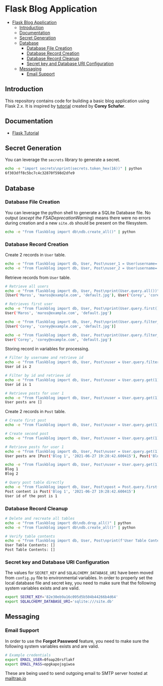 # Flask Blog Application

- [Flask Blog Application](#flask-blog-application)
  - [Introduction](#introduction)
  - [Documentation](#documentation)
  - [Secret Generation](#secret-generation)
  - [Database](#database)
    - [Database File Creation](#database-file-creation)
    - [Database Record Creation](#database-record-creation)
    - [Database Record Cleanup](#database-record-cleanup)
    - [Secret key and Database URI Configuration](#secret-key-and-database-uri-configuration)
  - [Messaging](#messaging)
    - [Email Support](#email-support)

## Introduction

This repository contains code for building a basic blog application using Flask 2.x. It is inspired by [tutorial](https://www.youtube.com/playlist?list=PL-osiE80TeTs4UjLw5MM6OjgkjFeUxCYH) created by **Corey Schafer**.


## Documentation

- [Flask Tutorial](https://www.youtube.com/playlist?list=PL-osiE80TeTs4UjLw5MM6OjgkjFeUxCYH)


## Secret Generation

You can leverage the `secrets` library to generate a secret.

```bash
echo -e "import secrets\nprint(secrets.token_hex(16))" | python
6f303dff8c5bc7c4c32870f598d2dfe9
```

## Database 

### Database File Creation

You can leverage the python shell to generate a SQLite Database file. No output (*except the FSADeprecationWarning*) means there were no errors during creation and a new `site.db` should be present on the filesystem.

```bash
echo -e "from flaskblog import db\ndb.create_all()" | python
```

### Database Record Creation

Create 2 records in `User` table.

```bash
echo -e "from flaskblog import db, User, Post\nuser_1 = User(username='Maros',email='maros@example.com', password='password')\ndb.session.add(user_1)\ndb.session.commit()" | python
echo -e "from flaskblog import db, User, Post\nuser_2 = User(username='Corey',email='corey@example.com', password='password')\ndb.session.add(user_2)\ndb.session.commit()" | python
```

Retrieve records from `User` table.

```bash
# Retrieve all users
echo -e "from flaskblog import db, User, Post\nprint(User.query.all())" | python
[User('Maros', 'maros@example.com', 'default.jpg'), User('Corey', 'corey@example.com', 'default.jpg')]

# Retrieves first user
echo -e "from flaskblog import db, User, Post\nprint(User.query.first())" | python
User('Maros', 'maros@example.com', 'default.jpg')

echo -e "from flaskblog import db, User, Post\nprint(User.query.filter_by(username='Corey').all())" | python
[User('Corey', 'corey@example.com', 'default.jpg')]

echo -e "from flaskblog import db, User, Post\nprint(User.query.filter_by(username='Corey').first())" | python
User('Corey', 'corey@example.com', 'default.jpg')
```

Storing record in variables for processing.

```bash
# Filter by username and retrieve id
echo -e "from flaskblog import db, User, Post\nuser = User.query.filter_by(username='Corey').first()\nprint(f'User id is {user.id}')" | python
User id is 2

# Filter by id and retrieve id
echo -e "from flaskblog import db, User, Post\nuser = User.query.get(1)\nprint(f'User id is {user.id}')" | python
User id is 1

# Retrieve posts for user 1
echo -e "from flaskblog import db, User, Post\nuser = User.query.get(1)\nprint(f'User posts are {user.posts}')" | python
User posts are []
```

Create 2 records in `Post` table.

```bash
# Create first post
echo -e "from flaskblog import db, User, Post\nuser = User.query.get(1)\npost_1 = Post(title='Blog 1', content='First Post Content!', user_id=user.id)\ndb.session.add(post_1)\ndb.session.commit()" | python

# Create second post
echo -e "from flaskblog import db, User, Post\nuser = User.query.get(1)\npost_2 = Post(title='Blog 2', content='Second Post Content!', user_id=user.id)\ndb.session.add(post_2)\ndb.session.commit()" | python

# Retrieve posts for user 1
echo -e "from flaskblog import db, User, Post\nuser = User.query.get(1)\nprint(f'User posts are {user.posts}')" | python
User posts are [Post('Blog 1', '2021-06-27 19:28:42.600415'), Post('Blog 2', '2021-06-27 19:28:49.772034')]

echo -e "from flaskblog import db, User, Post\nuser = User.query.get(1)\nfor post in user.posts:\n   print(post.title)" | python
Blog 1
Blog 2

# Query post table directly
echo -e "from flaskblog import db, User, Post\npost = Post.query.first()\nprint(f'Post content is {post}')\nprint(f'User id of the post is {post.user_id}')" | python
Post content is Post('Blog 1', '2021-06-27 19:28:42.600415')
User id of the post is 1
```

### Database Record Cleanup

```bash
# Delete and recreate all tables
echo -e "from flaskblog import db\ndb.drop_all()" | python
echo -e "from flaskblog import db\ndb.create_all()" | python

# Verify table contents
echo -e "from flaskblog import db, User, Post\nprint(f'User Table Contents: {User.query.all()}')\nprint(f'Post Table Contents: {Post.query.all()}')" | python
User Table Contents: []
Post Table Contents: []
```

### Secret key and Database URI Configuration

The values for `SECRET_KEY` and `SQLALCHEMY_DATABASE_URI` have been moved from `config.py` file to environmental variables. In order to properly set the local database file and secret key, you need to make sure that the following system variables exists and are valid.

```bash
export SECRET_KEY='82e30eb9a16c095d5b504b44266b4d64'
export SQLALCHEMY_DATABASE_URI='sqlite:///site.db'
```


## Messaging

### Email Support

In order to use the **Forgot Password** feature, you need to make sure the following system variables exists and are valid.

```bash
# Example credentials
export EMAIL_USER=0foap20rsflakf
export EMAIL_PASS=opgkapojsgiwoa
```

These are being used to send outgoing email to SMTP server hosted at [mailtrap.io](https://mailtrap.io/)